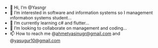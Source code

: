 - 👋 Hi, I’m @Yasngr
- 👀 I’m interested in software and information systems so I management ınformatıon systems student...
- 🌱 I’m currently learning c# and flutter...
- 💞️ I’m looking to collaborate on management and coding...
- 📫 How to reach me @ahmetyasinugr@gmail.com and @yasugur10@gmail.com

<!---
Yasngr/Yasngr is a ✨ special ✨ repository because its `README.md` (this file) appears on your GitHub profile.
You can click the Preview link to take a look at your changes.
--->
